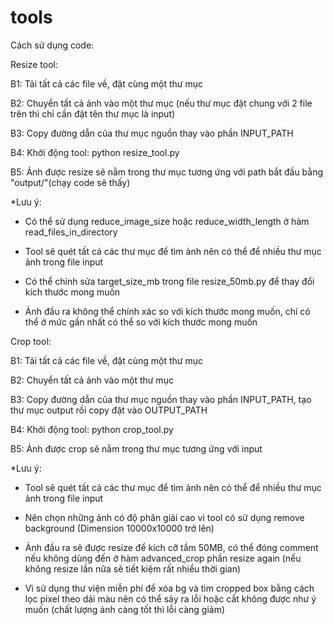# tools
Cách sử dụng code:

Resize tool:

B1: Tải tất cả các file về, đặt cùng một thư mục

B2: Chuyển tất cả ảnh vào một thư mục (nếu thư mục đặt chung với 2 file trên thì chỉ cần đặt tên thư mục là input)

B3: Copy đường dẫn của thư mục nguồn thay vào phần INPUT_PATH

B4: Khởi động tool: python resize_tool.py 

B5: Ảnh được resize sẽ nằm trong thư mục tương ứng với path bắt đầu bằng "output/"(chạy code sẽ thấy)

*Lưu ý:
+ Có thể sử dụng reduce_image_size hoặc reduce_width_length ở hàm read_files_in_directory

+ Tool sẽ quét tất cả các thư mục để tìm ảnh nên có thể để nhiều thư mục ảnh trong file input 

+ Có thể chỉnh sửa target_size_mb trong file resize_50mb.py để thay đổi kích thước mong muốn
        
+ Ảnh đầu ra không thể chính xác so với kích thước mong muốn, chỉ có thể ở mức gần nhất có thể so với kích thước mong muốn 

Crop tool:

B1: Tải tất cả các file về, đặt cùng một thư mục

B2: Chuyển tất cả ảnh vào một thư mục

B3: Copy đường dẫn của thư mục nguồn thay vào phần INPUT_PATH, tạo thư mục output rồi copy đặt vào OUTPUT_PATH

B4: Khởi động tool: python crop_tool.py 

B5: Ảnh được crop sẽ nằm trong thư mục tương ứng với input

*Lưu ý:
+ Tool sẽ quét tất cả các thư mục để tìm ảnh nên có thể để nhiều thư mục ảnh trong file input

+ Nên chọn những ảnh có độ phân giải cao vì tool có sử dụng remove background (Dimension 10000x10000 trở lên)

+ Ảnh đầu ra sẽ được resize để kích cỡ tầm 50MB, có thể đóng comment nếu không dùng đến ở hàm advanced_crop phần resize again (nếu không resize lần nữa sẽ tiết kiệm rất nhiều thời gian)

+ Vì sử dụng thư viện miễn phí để xóa bg và tìm cropped box bằng cách lọc pixel theo dải màu nên có thể sảy ra lỗi hoặc cắt không được như ý muốn (chất lượng ảnh càng tốt thì lỗi càng giảm)
